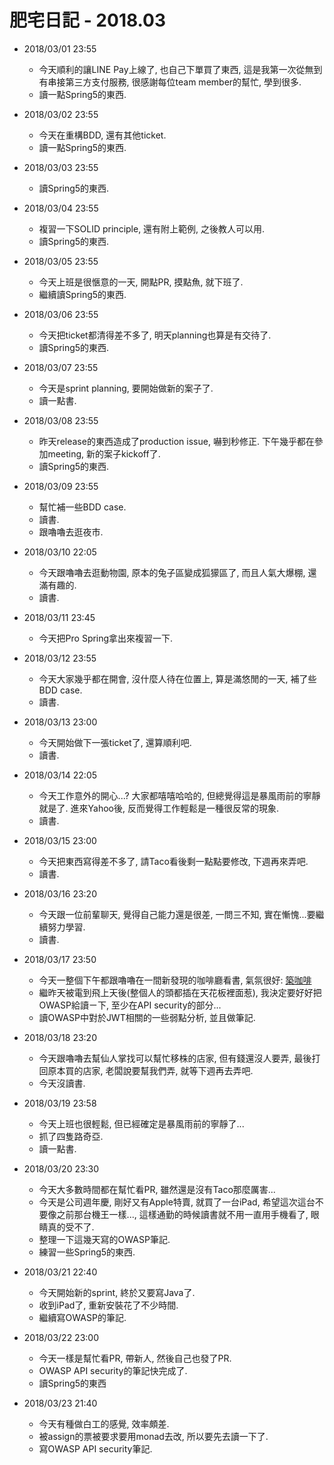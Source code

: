 # 肥宅日記 - 2018.03

* 2018/03/01 23:55
    * 今天順利的讓LINE Pay上線了, 也自己下單買了東西, 這是我第一次從無到有串接第三方支付服務, 很感謝每位team member的幫忙, 學到很多.
    * 讀一點Spring5的東西.

* 2018/03/02 23:55
    * 今天在重構BDD, 還有其他ticket.
    * 讀一點Spring5的東西.

* 2018/03/03 23:55
    * 讀Spring5的東西.

* 2018/03/04 23:55
    * 複習一下SOLID principle, 還有附上範例, 之後教人可以用.
    * 讀Spring5的東西.

* 2018/03/05 23:55
    * 今天上班是很愜意的一天, 開點PR, 摸點魚, 就下班了.
    * 繼續讀Spring5的東西.

* 2018/03/06 23:55
    * 今天把ticket都清得差不多了, 明天planning也算是有交待了.
    * 讀Spring5的東西.

* 2018/03/07 23:55
    * 今天是sprint planning, 要開始做新的案子了.
    * 讀一點書.

* 2018/03/08 23:55
    * 昨天release的東西造成了production issue, 嚇到秒修正. 下午幾乎都在參加meeting, 新的案子kickoff了.
    * 讀Spring5的東西.

* 2018/03/09 23:55
    * 幫忙補一些BDD case.
    * 讀書.
    * 跟嚕嚕去逛夜市.

* 2018/03/10 22:05
    * 今天跟嚕嚕去逛動物園, 原本的兔子區變成狐獴區了, 而且人氣大爆棚, 還滿有趣的.
    * 讀書.

* 2018/03/11 23:45
    * 今天把Pro Spring拿出來複習一下.

* 2018/03/12 23:55
    * 今天大家幾乎都在開會, 沒什麼人待在位置上, 算是滿悠閒的一天, 補了些BDD case.
    * 讀書.

* 2018/03/13 23:00
    * 今天開始做下一張ticket了, 還算順利吧.
    * 讀書.

* 2018/03/14 22:05
    * 今天工作意外的開心...? 大家都嘻嘻哈哈的, 但總覺得這是暴風雨前的寧靜就是了. 進來Yahoo後, 反而覺得工作輕鬆是一種很反常的現象.
    * 讀書.

* 2018/03/15 23:00
    * 今天把東西寫得差不多了, 請Taco看後剩一點點要修改, 下週再來弄吧.
    * 讀書.

* 2018/03/16 23:20
    * 今天跟一位前輩聊天, 覺得自己能力還是很差, 一問三不知, 實在慚愧...要繼續努力學習.
    * 讀書.

* 2018/03/17 23:50
    * 今天一整個下午都跟嚕嚕在一間新發現的咖啡廳看書, 氣氛很好: [築咖啡](http://www.zhucoffee.com/)
    * 繼昨天被電到飛上天後(整個人的頭都插在天花板裡面惹), 我決定要好好把OWASP給讀ㄧ下, 至少在API security的部分...
    * 讀OWASP中對於JWT相關的一些弱點分析, 並且做筆記.

* 2018/03/18 23:20
    * 今天跟嚕嚕去幫仙人掌找可以幫忙移株的店家, 但有錢還沒人要弄, 最後打回原本買的店家, 老闆說要幫我們弄, 就等下週再去弄吧.
    * 今天沒讀書.

* 2018/03/19 23:58
    * 今天上班也很輕鬆, 但已經確定是暴風雨前的寧靜了...
    * 抓了四隻路奇亞.
    * 讀一點書.

* 2018/03/20 23:30
    * 今天大多數時間都在幫忙看PR, 雖然還是沒有Taco那麼厲害...
    * 今天是公司週年慶, 剛好又有Apple特賣, 就買了一台iPad, 希望這次這台不要像之前那台機王一樣..., 這樣通勤的時候讀書就不用一直用手機看了, 眼睛真的受不了.
    * 整理一下這幾天寫的OWASP筆記.
    * 練習一些Spring5的東西.

* 2018/03/21 22:40
    * 今天開始新的sprint, 終於又要寫Java了.
    * 收到iPad了, 重新安裝花了不少時間.
    * 繼續寫OWASP的筆記.

* 2018/03/22 23:00
    * 今天一樣是幫忙看PR, 帶新人, 然後自己也發了PR.
    * OWASP API security的筆記快完成了.
    * 讀Spring5的東西

* 2018/03/23 21:40
    * 今天有種做白工的感覺, 效率頗差.
    * 被assign的票被要求要用monad去改, 所以要先去讀一下了.
    * 寫OWASP API security筆記.
